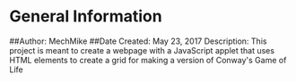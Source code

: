 # General Information
##Author: MechMike
##Date Created: May 23, 2017
Description: This project is meant to create a webpage with a JavaScript applet that uses HTML elements to create a grid for making a 
version of Conway's Game of Life
